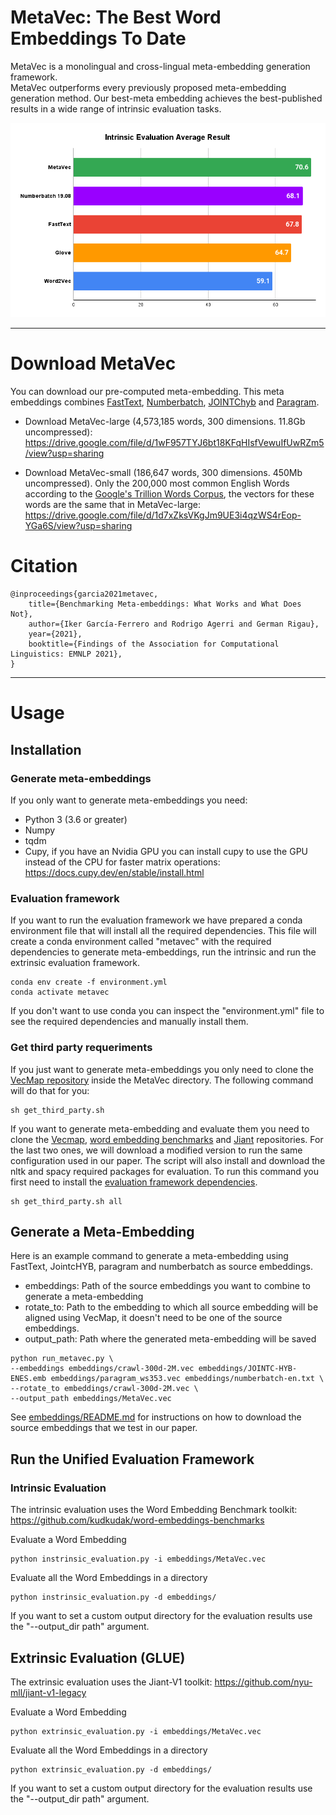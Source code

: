 # MetaVec: The Best Word Embeddings To Date
MetaVec is a monolingual and cross-lingual meta-embedding generation framework.  
MetaVec outperforms every previously proposed meta-embedding generation method. Our best-meta embedding achieves the best-published results in a wide range of intrinsic evaluation tasks. 

![Intrinsic Evaluation Average Results](Results.png "MetaVec Results")
____

# Download MetaVec

You can download our pre-computed meta-embedding. 
This meta embeddings combines [FastText](https://fasttext.cc/docs/en/english-vectors.html), [Numberbatch](https://github.com/commonsense/conceptnet-numberbatch), [JOINTChyb](http://ixa2.si.ehu.es/ukb/bilingual_embeddings.html) and [Paragram](https://github.com/jwieting/paragram-word).

- Download MetaVec-large (4,573,185 words, 300 dimensions. 11.8Gb uncompressed): https://drive.google.com/file/d/1wF957TYJ6bt18KFqHIsfVewuIfUwRZm5/view?usp=sharing

- Download MetaVec-small (186,647 words, 300 dimensions. 450Mb uncompressed). Only the 200,000 most common English Words according to the [Google's Trillion Words Corpus](https://books.google.com/ngrams/info), the vectors for these words are the same that in MetaVec-large: https://drive.google.com/file/d/1d7xZksVKgJm9UE3i4qzWS4rEop-YGa6S/view?usp=sharing


# Citation
```
@inproceedings{garcia2021metavec,
    title={Benchmarking Meta-embeddings: What Works and What Does Not},
    author={Iker García-Ferrero and Rodrigo Agerri and German Rigau},
    year={2021},
    booktitle={Findings of the Association for Computational Linguistics: EMNLP 2021},
}
```

____
# Usage
## Installation 

### Generate meta-embeddings
If you only want to generate meta-embeddings you need:
- Python 3 (3.6 or greater)
- Numpy
- tqdm
- Cupy, if you have an Nvidia GPU you can install cupy to use the GPU instead of the CPU for faster matrix operations: https://docs.cupy.dev/en/stable/install.html

### Evaluation framework
If you want to run the evaluation framework we have prepared a conda environment file that will install all the required dependencies. 
This file will create a conda environment called "metavec" with the required dependencies to generate meta-embeddings, run the intrinsic and run the extrinsic evaluation framework. 
```
conda env create -f environment.yml
conda activate metavec
```

If you don't want to use conda you can inspect the "environment.yml" file to see the required dependencies and manually install them.

### Get third party requeriments
If you just want to generate meta-embeddings you only need to clone the [VecMap repository](https://github.com/artetxem/vecmap) inside the MetaVec directory. The following command will do that for you:
```
sh get_third_party.sh
```

If you want to generate meta-embedding and evaluate them you need to clone the [Vecmap](https://github.com/artetxem/vecmap), [word embedding benchmarks](https://github.com/kudkudak/word-embeddings-benchmarks) and [Jiant](https://github.com/nyu-mll/jiant-v1-legacy) repositories. For the last two ones, we will download a modified version to run the same configuration used in our paper. The script will also install and download the nltk and spacy required packages for evaluation. To run this command you first need to install the [evaluation framework dependencies](#evaluation-framework).
```
sh get_third_party.sh all
```

## Generate a Meta-Embedding

Here is an example command to generate a meta-embedding using FastText, JointcHYB, paragram and numberbatch as source embeddings.   
- embeddings: Path of the source embeddings you want to combine to generate a meta-embedding
- rotate_to: Path to the embedding to which all source embedding will be aligned using VecMap, it doesn't need to be one of the source embeddings. 
- output_path: Path where the generated meta-embedding will be saved
```
python run_metavec.py \
--embeddings embeddings/crawl-300d-2M.vec embeddings/JOINTC-HYB-ENES.emb embeddings/paragram_ws353.vec embeddings/numberbatch-en.txt \
--rotate_to embeddings/crawl-300d-2M.vec \
--output_path embeddings/MetaVec.vec
```

See [embeddings/README.md](embeddings/README.md) for instructions on how to download the source embeddings that we test in our paper.

## Run the Unified Evaluation Framework

### Intrinsic Evaluation
The intrinsic evaluation uses the Word Embedding Benchmark toolkit: https://github.com/kudkudak/word-embeddings-benchmarks


Evaluate a Word Embedding
```
python instrinsic_evaluation.py -i embeddings/MetaVec.vec
```

Evaluate all the Word Embeddings in a directory

```
python instrinsic_evaluation.py -d embeddings/
```

If you want to set a custom output directory for the evaluation results use the "--output_dir path" argument.

## Extrinsic Evaluation (GLUE)
The extrinsic evaluation uses the Jiant-V1 toolkit: https://github.com/nyu-mll/jiant-v1-legacy

Evaluate a Word Embedding
```
python extrinsic_evaluation.py -i embeddings/MetaVec.vec
```

Evaluate all the Word Embeddings in a directory

```
python extrinsic_evaluation.py -d embeddings/
```

If you want to set a custom output directory for the evaluation results use the "--output_dir path" argument.

